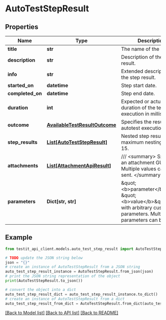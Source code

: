 # AutoTestStepResult


## Properties

Name | Type | Description | Notes
------------ | ------------- | ------------- | -------------
**title** | **str** | The name of the step. | [optional] 
**description** | **str** | Description of the step result. | [optional] 
**info** | **str** | Extended description of the step result. | [optional] 
**started_on** | **datetime** | Step start date. | [optional] 
**completed_on** | **datetime** | Step end date. | [optional] 
**duration** | **int** | Expected or actual duration of the test run execution in milliseconds. | [optional] 
**outcome** | [**AvailableTestResultOutcome**](AvailableTestResultOutcome.md) | Specifies the result of the autotest execution. | [optional] 
**step_results** | [**List[AutoTestStepResult]**](AutoTestStepResult.md) | Nested step results. The maximum nesting level is 15. | [optional] 
**attachments** | [**List[AttachmentApiResult]**](AttachmentApiResult.md) | /// &lt;summary&gt;  Specifies an attachment GUID. Multiple values can be sent.  &lt;/summary&gt; | [optional] 
**parameters** | **Dict[str, str]** | \&quot;&lt;b&gt;parameter&lt;/b&gt;\&quot;: \&quot;&lt;b&gt;value&lt;/b&gt;\&quot; pair with arbitrary custom parameters. Multiple parameters can be sent. | [optional] 

## Example

```python
from testit_api_client.models.auto_test_step_result import AutoTestStepResult

# TODO update the JSON string below
json = "{}"
# create an instance of AutoTestStepResult from a JSON string
auto_test_step_result_instance = AutoTestStepResult.from_json(json)
# print the JSON string representation of the object
print(AutoTestStepResult.to_json())

# convert the object into a dict
auto_test_step_result_dict = auto_test_step_result_instance.to_dict()
# create an instance of AutoTestStepResult from a dict
auto_test_step_result_from_dict = AutoTestStepResult.from_dict(auto_test_step_result_dict)
```
[[Back to Model list]](../README.md#documentation-for-models) [[Back to API list]](../README.md#documentation-for-api-endpoints) [[Back to README]](../README.md)


